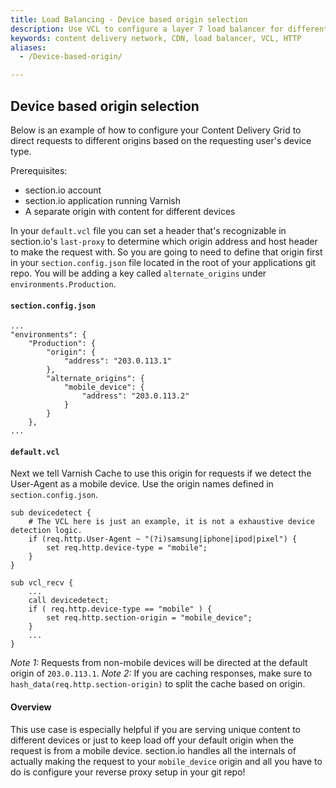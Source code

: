 ```yaml
---
title: Load Balancing - Device based origin selection
description: Use VCL to configure a layer 7 load balancer for different devices.
keywords: content delivery network, CDN, load balancer, VCL, HTTP
aliases:
  - /Device-based-origin/

---
```


## Device based origin selection
Below is an example of how to configure your Content Delivery Grid to direct requests to different origins based on the requesting user's device type.

Prerequisites:

* section.io account
* section.io application running Varnish
* A separate origin with content for different devices

In your `default.vcl` file you can set a header that's recognizable in section.io's `last-proxy` to determine which origin address and host header to make the request with. So you are going to need to define that origin first in your `section.config.json` file located in the root of your applications git repo. You will be adding a key called `alternate_origins` under `environments.Production`.

#### `section.config.json`
    
    ...
    "environments": {
        "Production": {
            "origin": {
                "address": "203.0.113.1"
            },
            "alternate_origins": {
                "mobile_device": {
                    "address": "203.0.113.2"
                }
            }           
        },
    ...

#### `default.vcl`

Next we tell Varnish Cache to use this origin for requests if we detect the User-Agent as a mobile device. Use the origin names defined in `section.config.json`.

    sub devicedetect {
        # The VCL here is just an example, it is not a exhaustive device detection logic.
        if (req.http.User-Agent ~ "(?i)samsung|iphone|ipod|pixel") {
            set req.http.device-type = "mobile";
        }
    }

    sub vcl_recv {
        ...
        call devicedetect;
        if ( req.http.device-type == "mobile" ) {
            set req.http.section-origin = "mobile_device";
        } 
        ...
    }

*Note 1:* Requests from non-mobile devices will be directed at the default origin of `203.0.113.1`.
*Note 2:* If you are caching responses, make sure to `hash_data(req.http.section-origin)` to split the cache based on origin. 

#### Overview

This use case is especially helpful if you are serving unique content to different devices or just to keep load off your default origin when the request is from a mobile device. section.io handles all the internals of actually making the request to your `mobile_device` origin and all you have to do is configure your reverse proxy setup in your git repo!


